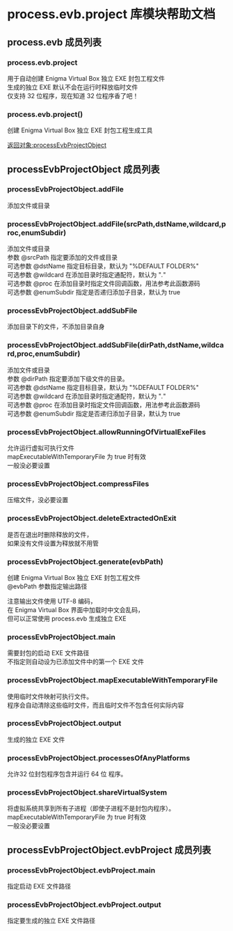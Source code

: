 # process.evb.project 库模块帮助文档

<a id="process.evb"></a>
## process.evb 成员列表


<a id="process.evb.project"></a>
### process.evb.project 
 用于自动创建 Enigma Virtual Box 独立 EXE 封包工程文件  
生成的独立 EXE 默认不会在运行时释放临时文件  
仅支持 32 位程序，现在知道 32 位程序香了吧！

<a id="process.evb.project"></a>
### process.evb.project() 
 创建 Enigma Virtual Box 独立 EXE 封包工程生成工具  
  
[返回对象:processEvbProjectObject](#processEvbProjectObject)

<a id="processEvbProjectObject"></a>
## processEvbProjectObject 成员列表


<a id="processEvbProjectObject.addFile"></a>
### processEvbProjectObject.addFile 
 添加文件或目录

<a id="processEvbProjectObject.addFile"></a>
### processEvbProjectObject.addFile(srcPath,dstName,wildcard,proc,enumSubdir) 
 添加文件或目录  
参数 @srcPath 指定要添加的文件或目录  
可选参数 @dstName 指定目标目录，默认为 "%DEFAULT FOLDER%"  
可选参数 @wildcard 在添加目录时指定通配符，默认为 "*.*"  
可选参数 @proc 在添加目录时指定文件回调函数，用法参考此函数源码  
可选参数 @enumSubdir 指定是否递归添加子目录，默认为 true

<a id="processEvbProjectObject.addSubFile"></a>
### processEvbProjectObject.addSubFile 
 添加目录下的文件，不添加目录自身

<a id="processEvbProjectObject.addSubFile"></a>
### processEvbProjectObject.addSubFile(dirPath,dstName,wildcard,proc,enumSubdir) 
 添加文件或目录  
参数 @dirPath 指定要添加下级文件的目录。  
可选参数 @dstName 指定目标目录，默认为 "%DEFAULT FOLDER%"  
可选参数 @wildcard 在添加目录时指定通配符，默认为 "*.*"  
可选参数 @proc 在添加目录时指定文件回调函数，用法参考此函数源码  
可选参数 @enumSubdir 指定是否递归添加子目录，默认为 true

<a id="processEvbProjectObject.allowRunningOfVirtualExeFiles"></a>
### processEvbProjectObject.allowRunningOfVirtualExeFiles 
 允许运行虚拟可执行文件  
mapExecutableWithTemporaryFile 为 true 时有效  
一般没必要设置

<a id="processEvbProjectObject.compressFiles"></a>
### processEvbProjectObject.compressFiles 
 压缩文件，没必要设置

<a id="processEvbProjectObject.deleteExtractedOnExit"></a>
### processEvbProjectObject.deleteExtractedOnExit 
 是否在退出时删除释放的文件，  
如果没有文件设置为释放就不用管

<a id="processEvbProjectObject.generate"></a>
### processEvbProjectObject.generate(evbPath) 
 创建 Enigma Virtual Box 独立 EXE 封包工程文件  
@evbPath 参数指定输出路径  
  
注意输出文件使用 UTF-8 编码，  
在 Enigma Virtual Box 界面中加载时中文会乱码，  
但可以正常使用 process.evb 生成独立 EXE

<a id="processEvbProjectObject.main"></a>
### processEvbProjectObject.main 
 需要封包的启动 EXE 文件路径  
不指定则自动设为已添加文件中的第一个 EXE 文件

<a id="processEvbProjectObject.mapExecutableWithTemporaryFile"></a>
### processEvbProjectObject.mapExecutableWithTemporaryFile 
 使用临时文件映射可执行文件。  
程序会自动清除这些临时文件，而且临时文件不包含任何实际内容

<a id="processEvbProjectObject.output"></a>
### processEvbProjectObject.output 
 生成的独立 EXE 文件

<a id="processEvbProjectObject.processesOfAnyPlatforms"></a>
### processEvbProjectObject.processesOfAnyPlatforms 
 允许32 位封包程序包含并运行 64 位 程序。

<a id="processEvbProjectObject.shareVirtualSystem"></a>
### processEvbProjectObject.shareVirtualSystem 
 将虚拟系统共享到所有子进程（即使子进程不是封包内程序）。  
mapExecutableWithTemporaryFile 为 true 时有效  
一般没必要设置

<a id="processEvbProjectObject.evbProject"></a>
## processEvbProjectObject.evbProject 成员列表


<a id="processEvbProjectObject.evbProject.main"></a>
### processEvbProjectObject.evbProject.main 
 指定启动 EXE 文件路径

<a id="processEvbProjectObject.evbProject.output"></a>
### processEvbProjectObject.evbProject.output 
 指定要生成的独立 EXE 文件路径
